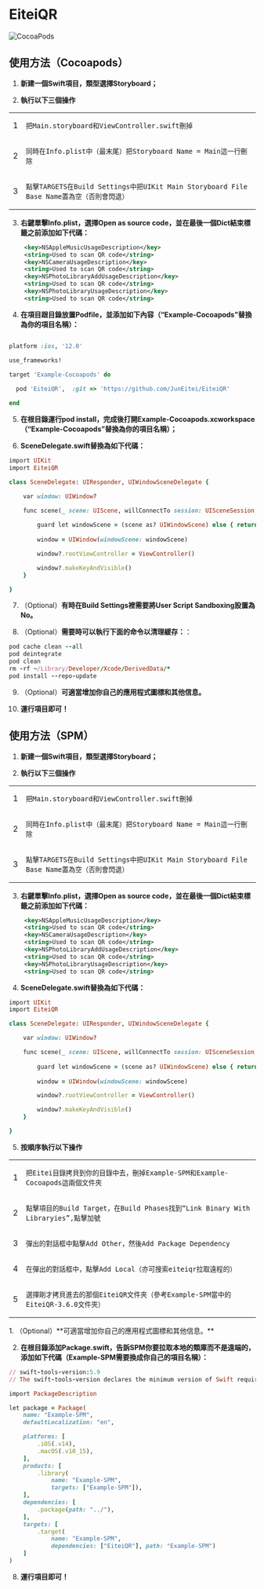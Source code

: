 # EiteiQR

![CocoaPods](https://img.shields.io/cocoapods/v/EiteiQR.svg)


## 使用方法（Cocoapods）

1. **新建一個Swift項目，類型選擇Storyboard；**

2. **執行以下三個操作**
<table>
    <tr>
        <td>1</td>
        <td>
            <pre><code>把Main.storyboard和ViewController.swift刪掉</code></pre>
        </td>
    </tr>
    <tr>
        <td>2</td>
        <td>
            <pre><code>同時在Info.plist中（最末尾）把Storyboard Name = Main這一行刪除</code></pre>
        </td>
    </tr>
    <tr>
        <td>3</td>
        <td>
            <pre><code>點擊TARGETS在Build Settings中把UIKit Main Storyboard File Base Name置為空（否則會閃退）</code></pre>
        </td>
    </tr>
</table>

3. **右鍵單擊Info.plist，選擇Open as source code，並在最後一個Dict結束標籤之前添加如下代碼：**
   ```xml
    <key>NSAppleMusicUsageDescription</key>
    <string>Used to scan QR code</string>
    <key>NSCameraUsageDescription</key>
    <string>Used to scan QR code</string>
    <key>NSPhotoLibraryAddUsageDescription</key>
    <string>Used to scan QR code</string>
    <key>NSPhotoLibraryUsageDescription</key>
    <string>Used to scan QR code</string>
   ```
4. **在項目跟目錄放置Podfile，並添加如下內容（“Example-Cocoapods”替換為你的項目名稱）：**
```ruby

platform :ios, '12.0'

use_frameworks!

target 'Example-Cocoapods' do
  
  pod 'EiteiQR',  :git => 'https://github.com/JunEitei/EiteiQR'

end
```
5. **在根目錄運行pod install，完成後打開Example-Cocoapods.xcworkspace（“Example-Cocoapods”替換為你的項目名稱）；**

6. **SceneDelegate.swift替換為如下代碼：**
```ruby
import UIKit
import EiteiQR

class SceneDelegate: UIResponder, UIWindowSceneDelegate {

    var window: UIWindow?

    func scene(_ scene: UIScene, willConnectTo session: UISceneSession, options connectionOptions: UIScene.ConnectionOptions) {
        
        guard let windowScene = (scene as? UIWindowScene) else { return }
        
        window = UIWindow(windowScene: windowScene)

        window?.rootViewController = ViewController()

        window?.makeKeyAndVisible()
    }

}
```
7. （Optional）**有時在Build Settings裡需要將User Script Sandboxing設置為No。**

8. （Optional）**需要時可以執行下面的命令以清理緩存：**：
```ruby
pod cache clean --all
pod deintegrate
pod clean
rm -rf ~/Library/Developer/Xcode/DerivedData/*
pod install --repo-update
```
9. （Optional）**可適當增加你自己的應用程式圖標和其他信息。**
    
10. **運行項目即可！**


## 使用方法（SPM）

1. **新建一個Swift項目，類型選擇Storyboard；**

2. **執行以下三個操作**
<table>
    <tr>
        <td>1</td>
        <td>
            <pre><code>把Main.storyboard和ViewController.swift刪掉</code></pre>
        </td>
    </tr>
    <tr>
        <td>2</td>
        <td>
            <pre><code>同時在Info.plist中（最末尾）把Storyboard Name = Main這一行刪除</code></pre>
        </td>
    </tr>
    <tr>
        <td>3</td>
        <td>
            <pre><code>點擊TARGETS在Build Settings中把UIKit Main Storyboard File Base Name置為空（否則會閃退）</code></pre>
        </td>
    </tr>
</table>

3. **右鍵單擊Info.plist，選擇Open as source code，並在最後一個Dict結束標籤之前添加如下代碼：**
   ```xml
    <key>NSAppleMusicUsageDescription</key>
    <string>Used to scan QR code</string>
    <key>NSCameraUsageDescription</key>
    <string>Used to scan QR code</string>
    <key>NSPhotoLibraryAddUsageDescription</key>
    <string>Used to scan QR code</string>
    <key>NSPhotoLibraryUsageDescription</key>
    <string>Used to scan QR code</string>
   ```

4. **SceneDelegate.swift替換為如下代碼：**
```ruby
import UIKit
import EiteiQR

class SceneDelegate: UIResponder, UIWindowSceneDelegate {

    var window: UIWindow?

    func scene(_ scene: UIScene, willConnectTo session: UISceneSession, options connectionOptions: UIScene.ConnectionOptions) {
        
        guard let windowScene = (scene as? UIWindowScene) else { return }
        
        window = UIWindow(windowScene: windowScene)

        window?.rootViewController = ViewController()

        window?.makeKeyAndVisible()
    }

}
```
5. **按順序執行以下操作**
<table>
    <tr>
        <td>1</td>
        <td>
            <pre><code>把Eitei目錄拷貝到你的目錄中去，刪掉Example-SPM和Example-Cocoapods這兩個文件夾</code></pre>
        </td>
    </tr>
    <tr>
        <td>2</td>
        <td>
            <pre><code>點擊項目的Build Target，在Build Phases找到“Link Binary With Libraryies”,點擊加號</code></pre>
        </td>
    </tr>
    <tr>
        <td>3</td>
        <td>
            <pre><code>彈出的對話框中點擊Add Other，然後Add Package Dependency</code></pre>
        </td>
    </tr>
    <tr>
        <td>4</td>
        <td>
            <pre><code>在彈出的對話框中，點擊Add Local（亦可搜索eiteiqr拉取遠程的）</code></pre>
        </td>
    </tr>
    <tr>
        <td>5</td>
        <td>
            <pre><code>選擇剛才拷貝進去的那個EiteiQR文件夾（參考Example-SPM當中的EiteiQR-3.6.0文件夾）</code></pre>
        </td>
    </tr>
</table>
1. （Optional）**可適當增加你自己的應用程式圖標和其他信息。**

2.  **在根目錄添加Package.swift，告訴SPM你要拉取本地的類庫而不是遠端的，添加如下代碼（Example-SPM需要換成你自己的項目名稱）：**
```ruby
// swift-tools-version:5.9
// The swift-tools-version declares the minimum version of Swift required to build this package.

import PackageDescription

let package = Package(
    name: "Example-SPM",
    defaultLocalization: "en", 

    platforms: [
        .iOS(.v14),
        .macOS(.v10_15),
    ],
    products: [
        .library(
            name: "Example-SPM",
            targets: ["Example-SPM"]),
    ],
    dependencies: [
        .package(path: "../"),
    ],
    targets: [
        .target(
            name: "Example-SPM",
            dependencies: ["EiteiQR"], path: "Example-SPM")
    ]
)

```
8. **運行項目即可！**
